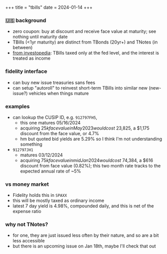 +++
title = "tbills"
date = 2024-01-14
+++

### :us: background
- zero coupon: buy at discount and receive face value at maturity;
see nothing until maturity date
- TBills (<1yr maturity) are distinct from TBonds (20yr+) and TNotes (in between)
- [from investopedia](https://www.investopedia.com/ask/answers/033115/what-are-differences-between-treasury-bond-and-treasury-note-and-treasury-bill-tbill.asp):
TBills taxed only at the fed level,
and the interest is treated as income


### fidelity interface
- can buy new issue treasuries sans fees
- can setup "autoroll" to reinvest short-term TBills into similar new (new-issue?) vehicles when things mature


### examples
- can lookup the CUSIP ID, e.g. `912797FH5`,
  - this one matures 05/16/2024
  - acquiring $25k face value in May 2023 would cost ~$23,825,
  a $1,175 discount from the face value, or 4.7%
  - hm but quoted bid yields are 5.29% so I think I'm not understanding something
- `912797JH1`
  - matures 03/12/2024
  - acquiring $75k face value in mid Jan 2024 would cost ~$74,384,
  a $616 discount from face value (0.82%);
  this two month rate tracks to the expected annual rate of ~5%


### vs money market
- Fidelity holds this in `SPAXX`
- this will be mostly taxed as ordinary income
- latest 7 day yield is 4.98%, compounded daily,
and this is net of the expense ratio


### why not TNotes?
- for one, they are just issued less often by their nature, and so are a bit less accessible
- but there is an upcoming issue on Jan 18th, maybe I'll check that out
